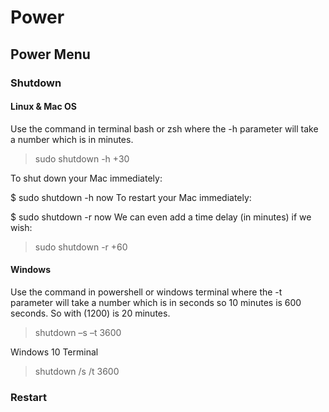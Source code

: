 # Power

## Power Menu

### Shutdown

#### Linux & Mac OS

Use the command in terminal bash or zsh where the -h parameter will take a number which is in minutes.

> sudo shutdown -h +30

To shut down your Mac immediately:


$ sudo shutdown -h now
To restart your Mac immediately:


$ sudo shutdown -r now
We can even add a time delay (in minutes) if we wish:


> sudo shutdown -r +60


#### Windows

Use the command in powershell or windows terminal where the -t parameter will take a number which is in seconds so 10 minutes is 600 seconds. So with \(1200\) is 20 minutes.

> shutdown –s –t 3600

Windows 10 Terminal

> shutdown /s /t 3600

### Restart
